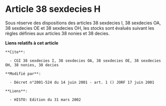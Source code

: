# Article 38 sexdecies H

Sous réserve des dispositions des articles 38 sexdecies I, 38 sexdecies OA, 38 sexdecies OE et 38 sexdecies OH, les stocks
sont évalués suivant les règles définies aux articles 38 nonies et 38 decies.

**Liens relatifs à cet article**

	**Cite**:

	  - CGI 38 sexdecies I, 38 sexdecies OA, 38 sexdecies OE, 38 sexdecies OH, 38 nonies, 38 decies

	**Modifié par**:

	  - Décret n°2001-524 du 14 juin 2001 - art. 1 () JORF 17 juin 2001

	**Liens**:

	  - HISTO: Edition du 31 mars 2002
